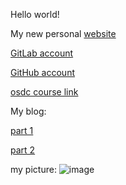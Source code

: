 Hello world!

My new personal [website](https://anatlavitzkovitz.github.io/)

[GitLab account](https://github.com/anatlavitzkovitz)

[GitHub account](https://github.com/anatlavitzkovitz)

[osdc course link](https://osdc.code-maven.com/)

My blog: 

  [part 1](https://dev.to/anatlavitzkovitz/osdc-2023-assignment1-140i)
  
  [part 2](https://dev.to/anatlavitzkovitz/osdc-2023-assignment2-15fl)

my picture: 
![image](https://user-images.githubusercontent.com/96473644/212754246-f7ca00bd-5442-4c6e-93cf-6dcdceb23b4f.png)
